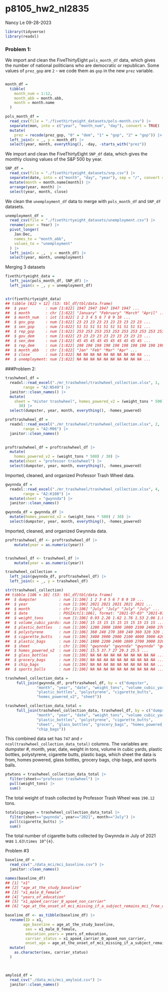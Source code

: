 p8105_hw2_nl2835
================
Nancy Le
09-28-2023

``` r
library(tidyverse)
library(readxl)
```

### Problem 1:

We import and clean the FiveThirtyEight `pols_month_df` data, which
gives the number of national politicians who are democratic or
republican. Some values of `prez_gop` are `2` - we code them as `gop` in
the new `prez` variable.

``` r

month_df = 
  tibble(
    month_num = 1:12,
    month_abb = month.abb,
    month = month.name
  )

pols_month_df = 
  read_csv(file = "./fivethirtyeight_datasets/pols-month.csv") |> 
  separate(mon, into = c("year", "month_num", "day"), convert = TRUE) |> 
  mutate(
    prez = recode(prez_gop, "0" = "dem", "1" = "gop", "2" = "gop")) |>
  left_join(x = _, y = month_df) |> 
  select(year, month, everything(), -day, -starts_with("prez")) 
```

We import and clean the FiveThirtyEight `SNP_df` data, which gives the
monthly closing values of the S&P 500 by year.

``` r
SNP_df = 
  read_csv(file = "./fivethirtyeight_datasets/snp.csv") |> 
  separate(date, into = c("month", "day", "year"), sep = "/", convert = TRUE) |> 
  mutate(month = month.name[month]) |> 
  arrange(year, month) |> 
  select(year, month, close)
```

We clean the `unemployment_df` data to merge with `pols_month_df` and
`SNP_df` datasets.

``` r
unemployment_df = 
  read_csv(file = "./fivethirtyeight_datasets/unemployment.csv") |> 
  rename(year = Year) |> 
  pivot_longer(
    Jan:Dec,
    names_to = "month_abb",
    values_to = "unemployment"
  ) |> 
  left_join(x = _,  y = month_df) |> 
  select(year, month, unemployment)
```

Merging 3 datasets

``` r
fivethirtyeight_data = 
  left_join(pols_month_df, SNP_df) |> 
  left_join(x = _, y = unemployment_df)


str(fivethirtyeight_data)
## tibble [822 × 12] (S3: tbl_df/tbl/data.frame)
##  $ year        : num [1:822] 1947 1947 1947 1947 1947 ...
##  $ month       : chr [1:822] "January" "February" "March" "April" ...
##  $ month_num   : int [1:822] 1 2 3 4 5 6 7 8 9 10 ...
##  $ gov_gop     : num [1:822] 23 23 23 23 23 23 23 23 23 23 ...
##  $ sen_gop     : num [1:822] 51 51 51 51 51 51 51 51 51 51 ...
##  $ rep_gop     : num [1:822] 253 253 253 253 253 253 253 253 253 253 ...
##  $ gov_dem     : num [1:822] 23 23 23 23 23 23 23 23 23 23 ...
##  $ sen_dem     : num [1:822] 45 45 45 45 45 45 45 45 45 45 ...
##  $ rep_dem     : num [1:822] 198 198 198 198 198 198 198 198 198 198 ...
##  $ month_abb   : chr [1:822] "Jan" "Feb" "Mar" "Apr" ...
##  $ close       : num [1:822] NA NA NA NA NA NA NA NA NA NA ...
##  $ unemployment: num [1:822] NA NA NA NA NA NA NA NA NA NA ...
```

\###Problem 2:

``` r
trashwheel_df = 
  readxl::read_excel("./mr_trashwheel/trashwheel_collection.xlsx", 1,
        range = "A2:N549") |> 
  janitor::clean_names() |> 
  mutate(
    sheet = "mister trashwheel", homes_powered_v2 = (weight_tons * 500) / 
      30) |> 
  select(dumpster, year, month, everything(), -homes_powered)
```

``` r
proftrashwheel_df = 
  readxl::read_excel("./mr_trashwheel/trashwheel_collection.xlsx", 2,
        range = "A2:M96") |> 
  janitor::clean_names()
  

proftrashwheel_df = proftrashwheel_df |> 
  mutate(
    homes_powered_v2 = (weight_tons * 500) / 30) |> 
  mutate(sheet = "professor trashwheel") |> 
  select(dumpster, year, month, everything(), -homes_powered)
```

Imported, cleaned, and organized Professor Trash Wheel data.

``` r
gwynnda_df = 
  readxl::read_excel("./mr_trashwheel/trashwheel_collection.xlsx", 4,
        range = "A2:K108") |> 
  mutate(sheet = "gwynnda") |> 
  janitor::clean_names()

gwynnda_df = gwynnda_df |> 
  mutate(homes_powered_v2 = (weight_tons * 500) / 30) |> 
  select(dumpster, year, month, everything(), -homes_powered)
```

Imported, cleaned, and organized Gwynnda data.

``` r
proftrashwheel_df <- proftrashwheel_df |>   
    mutate(year = as.numeric(year))


trashwheel_df <- trashwheel_df |>   
    mutate(year = as.numeric(year))
```

``` r
trashwheel_collection = 
  left_join(gwynnda_df, proftrashwheel_df) |>
  left_join(x = _, y = trashwheel_df)

str(trashwheel_collection)
## tibble [106 × 16] (S3: tbl_df/tbl/data.frame)
##  $ dumpster          : num [1:106] 1 2 3 4 5 6 7 8 9 10 ...
##  $ year              : num [1:106] 2021 2021 2021 2021 2021 ...
##  $ month             : chr [1:106] "July" "July" "July" "July" ...
##  $ date              : POSIXct[1:106], format: "2021-07-03" "2021-07-07" ...
##  $ weight_tons       : num [1:106] 0.93 2.26 1.62 1.76 1.53 2.06 1.9 2.16 2.6 3.21 ...
##  $ volume_cubic_yards: num [1:106] 15 15 15 15 15 15 15 15 15 15 ...
##  $ plastic_bottles   : num [1:106] 1200 2000 1800 1000 2100 2400 2700 3000 980 240 ...
##  $ polystyrene       : num [1:106] 360 240 270 180 240 360 320 320 180 42 ...
##  $ cigarette_butts   : num [1:106] 3400 3900 2900 2100 4000 3900 4200 4000 1800 400 ...
##  $ plastic_bags      : num [1:106] 1800 2200 2400 1800 2700 3000 3200 3600 1000 360 ...
##  $ sheet             : chr [1:106] "gwynnda" "gwynnda" "gwynnda" "gwynnda" ...
##  $ homes_powered_v2  : num [1:106] 15.5 37.7 27 29.3 25.5 ...
##  $ glass_bottles     : num [1:106] NA NA NA NA NA NA NA NA NA NA ...
##  $ grocery_bags      : num [1:106] NA NA NA NA NA NA NA NA NA NA ...
##  $ chip_bags         : num [1:106] NA NA NA NA NA NA NA NA NA NA ...
##  $ sports_balls      : num [1:106] NA NA NA NA NA NA NA NA NA NA ...
```

``` r
trashwheel_collection_data =  
     full_join(gwynnda_df, proftrashwheel_df, by = c("dumpster",
              "month", "year", "date", "weight_tons", "volume_cubic_yards", 
              "plastic_bottles", "polystyrene", "cigarette_butts",
              "homes_powered_v2", "sheet"))
```

``` r
trashwheel_collection_data_total = 
     full_join(trashwheel_collection_data, trashwheel_df, by = c("dumpster",
              "month", "year", "date", "weight_tons", "volume_cubic_yards", 
              "plastic_bottles", "polystyrene", "cigarette_butts", 
              "sheet", "glass_bottles", "grocery_bags", "homes_powered_v2",
              "chip_bags"))
```

This combined data set has `747` and
`r ncol(trashwheel_collection_data_total)` columns. The variables are:
dumpster \#, month, year, date, weight in tons, volume in cubic yards,
plastic bottles, polystyrene, cigarette butts, plastic bags, which sheet
the data is from, homes powered, glass bottles, grocery bags, chip bags,
and sports balls.

``` r
ptwtons = trashwheel_collection_data_total |> 
  filter(sheet=="professor trashwheel") |> 
  pull(weight_tons) |> 
  sum() 
```

The total weight of trash collected by Professor Trash Wheel was
`190.12` tons.

``` r
totalcigsgwyn = trashwheel_collection_data_total |> 
  filter(sheet=="gwynnda", year=="2021", month=="July") |> 
  pull(cigarette_butts) |> 
  sum() 
```

The total number of cigarette butts collected by Gwynnda in July of 2021
was `1.63\times 10^{4}`.

Problem \#3

``` r
baseline_df = 
  read_csv("./data_mci/mci_baseline.csv") |> 
  janitor::clean_names() 
```

``` r
names(baseline_df)
## [1] "x1"                                                                                       
## [2] "age_at_the_study_baseline"                                                                
## [3] "x1_male_0_female"                                                                         
## [4] "years_of_education"                                                                       
## [5] "x1_apoe4_carrier_0_apoe4_non_carrier"                                                     
## [6] "age_at_the_onset_of_mci_missing_if_a_subject_remains_mci_free_during_the_follow_up_period"

baseline_df <- as_tibble(baseline_df) |>  
  rename(ID = x1,
        age_baseline = age_at_the_study_baseline,
         sex = x1_male_0_female, 
         education_years = years_of_education,
         carrier_status = x1_apoe4_carrier_0_apoe4_non_carrier,
         onset_age = age_at_the_onset_of_mci_missing_if_a_subject_remains_mci_free_during_the_follow_up_period) |> 
  mutate(
    as.character(sex, carrier_status)
  )

  
```

``` r
amyloid_df = 
  read_csv("./data_mci/mci_amyloid.csv") |> 
  janitor::clean_names() 
```
